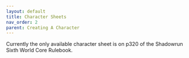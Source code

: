 ```yaml
---
layout: default
title: Character Sheets
nav_order: 2
parent: Creating A Character
---
```


Currently the only available character sheet is on p320 of the Shadowrun Sixth World Core Rulebook.